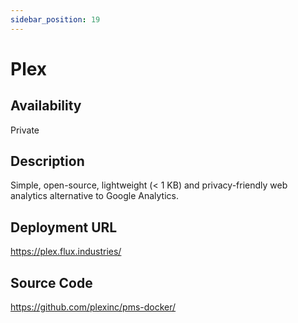 ```yaml
---
sidebar_position: 19
---
```


# Plex

## Availability
Private

## Description
Simple, open-source, lightweight (< 1 KB) and privacy-friendly web analytics alternative to Google Analytics.

## Deployment URL
https://plex.flux.industries/

## Source Code
https://github.com/plexinc/pms-docker/